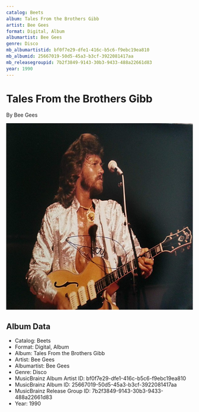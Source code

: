 ```yaml
---
catalog: Beets
album: Tales From the Brothers Gibb
artist: Bee Gees
format: Digital, Album
albumartist: Bee Gees
genre: Disco
mb_albumartistid: bf0f7e29-dfe1-416c-b5c6-f9ebc19ea810
mb_albumid: 25667019-50d5-45a3-b3cf-3922081417aa
mb_releasegroupid: 7b2f3849-9143-30b3-9433-488a22661d83
year: 1990
---
```


# Tales From the Brothers Gibb

By Bee Gees

![](../../assets/beetscovers/Bee_Gees-Tales_From_the_Brothers_Gibb.jpg)

## Album Data

- Catalog: Beets
- Format: Digital, Album
- Album: Tales From the Brothers Gibb
- Artist: Bee Gees
- Albumartist: Bee Gees
- Genre: Disco
- MusicBrainz Album Artist ID: bf0f7e29-dfe1-416c-b5c6-f9ebc19ea810
- MusicBrainz Album ID: 25667019-50d5-45a3-b3cf-3922081417aa
- MusicBrainz Release Group ID: 7b2f3849-9143-30b3-9433-488a22661d83
- Year: 1990

